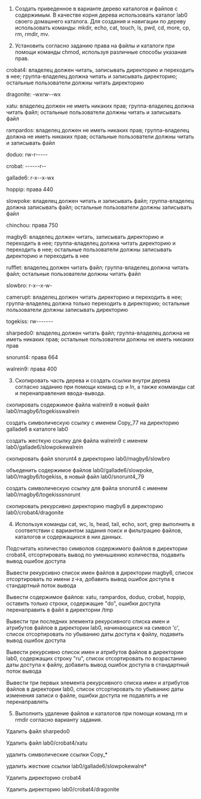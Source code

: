 1. Создать приведенное в варианте дерево каталогов и файлов с содержимым. В качестве корня дерева использовать каталог lab0 своего домашнего каталога. Для создания и навигации по дереву использовать команды: mkdir, echo, cat, touch, ls, pwd, cd, more, cp, rm, rmdir, mv.


2. Установить согласно заданию права на файлы и каталоги при помощи команды chmod, используя различные способы указания прав.

crobat4: владелец должен читать, записывать директорию и переходить в нее; группа-владелец должна читать и записывать директорию; остальные пользователи должны читать директорию

dragonite: -wxrw--wx

xatu: владелец должен не иметь никаких прав; группа-владелец должна читать файл; остальные пользователи должны читать и записывать файл

rampardos: владелец должен не иметь никаких прав; группа-владелец должна не иметь никаких прав; остальные пользователи должны читать и записывать файл

doduo: rw-r-----

crobat: ------r--

gallade6: r-x--x-wx

hoppip: права 440

slowpoke: владелец должен читать и записывать файл; группа-владелец должна записывать файл; остальные пользователи должны записывать файл

chinchou: права 750

magby6: владелец должен читать, записывать директорию и переходить в нее; группа-владелец должна читать директорию и переходить в нее; остальные пользователи должны записывать директорию и переходить в нее

rufflet: владелец должен читать файл; группа-владелец должна читать файл; остальные пользователи должны читать файл

slowbro: r-x--x-w-

camerupt: владелец должен читать директорию и переходить в нее; группа-владелец должна только переходить в директорию; остальные пользователи должны записывать директорию

togekiss: rw-------

sharpedo0: владелец должен читать файл; группа-владелец должна не иметь никаких прав; остальные пользователи должны не иметь никаких прав

snorunt4: права 664

walrein9: права 400


3. Скопировать часть дерева и создать ссылки внутри дерева согласно заданию при помощи команд cp и ln, а также комманды cat и перенаправления ввода-вывода.

скопировать содержимое файла walrein9 в новый файл lab0/magby6/togekisswalrein

создать символическую ссылку c именем Copy_77 на директорию gallade6 в каталоге lab0

cоздать жесткую ссылку для файла walrein9 с именем lab0/gallade6/slowpokewalrein

скопировать файл snorunt4 в директорию lab0/magby6/slowbro

объеденить содержимое файлов lab0/gallade6/slowpoke, lab0/magby6/togekiss, в новый файл lab0/snorunt4_79

cоздать символическую ссылку для файла snorunt4 с именем lab0/magby6/togekisssnorunt

скопировать рекурсивно директорию magby6 в директорию lab0/crobat4/dragonite


4. Используя команды cat, wc, ls, head, tail, echo, sort, grep выполнить в соответствии с вариантом задания поиск и фильтрацию файлов, каталогов и содержащихся в них данных.

Подсчитать количество символов содержимого файлов в директории crobat4, отсортировать вывод по уменьшению количества, подавить вывод ошибок доступа

Вывести рекурсивно список имен файлов в директории magby6, список отсортировать по имени z->a, добавить вывод ошибок доступа в стандартный поток вывода

Вывести содержимое файлов: xatu, rampardos, doduo, crobat, hoppip, оставить только строки, содержащие "do", ошибки доступа перенаправить в файл в директории /tmp

Вывести три последних элемента рекурсивного списка имен и атрибутов файлов в директории lab0, начинающихся на символ 'c', список отсортировать по убыванию даты доступа к файлу, подавить вывод ошибок доступа

Вывести рекурсивно список имен и атрибутов файлов в директории lab0, содержащих строку "ru", список отсортировать по возрастанию даты доступа к файлу, добавить вывод ошибок доступа в стандартный поток вывода

Вывести три первых элемента рекурсивного списка имен и атрибутов файлов в директории lab0, список отсортировать по убыванию даты изменения записи о файле, ошибки доступа не подавлять и не перенаправлять


5. Выполнить удаление файлов и каталогов при помощи команд rm и rmdir согласно варианту задания.

Удалить файл sharpedo0

Удалить файл lab0/crobat4/xatu

удалить символические ссылки Copy_*

удалить жесткие ссылки lab0/gallade6/slowpokewalre*

Удалить директорию crobat4

Удалить директорию lab0/crobat4/dragonite

